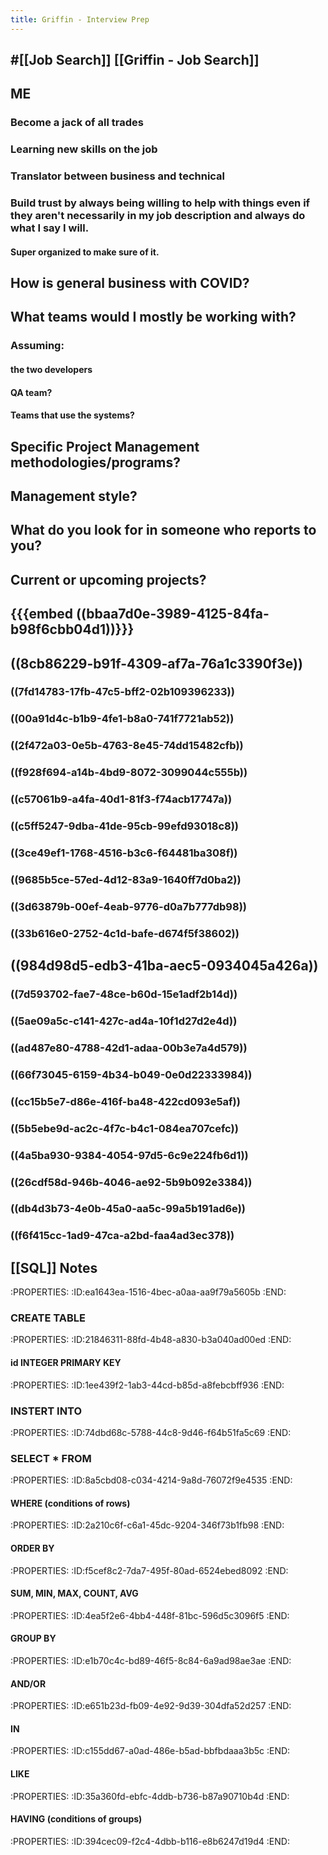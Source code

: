 ```yaml
---
title: Griffin - Interview Prep
---
```


## #[[Job Search]] [[Griffin - Job Search]]

## ME
### Become a jack of all trades

### Learning new skills on the job

### Translator between business and technical

### Build trust by always being willing to help with things even if they aren't necessarily in my job description and always do what I say I will.
#### Super organized to make sure of it.

## How is general business with COVID?

## What teams would I mostly be working with?
### Assuming:
#### the two developers

#### QA team?

#### Teams that use the systems?

## Specific Project Management methodologies/programs?

## Management style?

## What do you look for in someone who reports to you?

## Current or upcoming projects?

## 

## {{{embed ((bbaa7d0e-3989-4125-84fa-b98f6cbb04d1))}}}

## ((8cb86229-b91f-4309-af7a-76a1c3390f3e))
### ((7fd14783-17fb-47c5-bff2-02b109396233))

### ((00a91d4c-b1b9-4fe1-b8a0-741f7721ab52))

### ((2f472a03-0e5b-4763-8e45-74dd15482cfb))

### ((f928f694-a14b-4bd9-8072-3099044c555b))

### ((c57061b9-a4fa-40d1-81f3-f74acb17747a))

### ((c5ff5247-9dba-41de-95cb-99efd93018c8))

### ((3ce49ef1-1768-4516-b3c6-f64481ba308f))

### ((9685b5ce-57ed-4d12-83a9-1640ff7d0ba2))

### ((3d63879b-00ef-4eab-9776-d0a7b777db98))

### ((33b616e0-2752-4c1d-bafe-d674f5f38602))

## ((984d98d5-edb3-41ba-aec5-0934045a426a))
### ((7d593702-fae7-48ce-b60d-15e1adf2b14d))

### ((5ae09a5c-c141-427c-ad4a-10f1d27d2e4d))

### ((ad487e80-4788-42d1-adaa-00b3e7a4d579))

### ((66f73045-6159-4b34-b049-0e0d22333984))

### ((cc15b5e7-d86e-416f-ba48-422cd093e5af))

### ((5b5ebe9d-ac2c-4f7c-b4c1-084ea707cefc))

### ((4a5ba930-9384-4054-97d5-6c9e224fb6d1))

### ((26cdf58d-946b-4046-ae92-5b9b092e3384))

### ((db4d3b73-4e0b-45a0-aa5c-99a5b191ad6e))

### ((f6f415cc-1ad9-47ca-a2bd-faa4ad3ec378))

## [[SQL]] Notes
:PROPERTIES:
:ID:ea1643ea-1516-4bec-a0aa-aa9f79a5605b
:END:
### CREATE TABLE 
:PROPERTIES:
:ID:21846311-88fd-4b48-a830-b3a040ad00ed
:END:
#### id INTEGER PRIMARY KEY
:PROPERTIES:
:ID:1ee439f2-1ab3-44cd-b85d-a8febcbff936
:END:

### INSTERT INTO
:PROPERTIES:
:ID:74dbd68c-5788-44c8-9d46-f64b51fa5c69
:END:

### SELECT * FROM
:PROPERTIES:
:ID:8a5cbd08-c034-4214-9a8d-76072f9e4535
:END:
#### WHERE (conditions of rows)
:PROPERTIES:
:ID:2a210c6f-c6a1-45dc-9204-346f73b1fb98
:END:

#### ORDER BY
:PROPERTIES:
:ID:f5cef8c2-7da7-495f-80ad-6524ebed8092
:END:

#### SUM, MIN, MAX, COUNT, AVG
:PROPERTIES:
:ID:4ea5f2e6-4bb4-448f-81bc-596d5c3096f5
:END:

#### GROUP BY
:PROPERTIES:
:ID:e1b70c4c-bd89-46f5-8c84-6a9ad98ae3ae
:END:

#### AND/OR
:PROPERTIES:
:ID:e651b23d-fb09-4e92-9d39-304dfa52d257
:END:

#### IN
:PROPERTIES:
:ID:c155dd67-a0ad-486e-b5ad-bbfbdaaa3b5c
:END:

#### LIKE
:PROPERTIES:
:ID:35a360fd-ebfc-4ddb-b736-b87a90710b4d
:END:

#### HAVING (conditions of groups)
:PROPERTIES:
:ID:394cec09-f2c4-4dbb-b116-e8b6247d19d4
:END:
